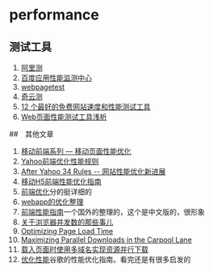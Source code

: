 performance
================

## 测试工具
1. [阿里测](http://alibench.com/)
2. [百度应用性能监测中心](http://developer.baidu.com/apm/)
3. [webpagetest](http://www.webpagetest.org/)
4. [奇云测](http://ce.cloud.360.cn/)
5. [12 个最好的免费网站速度和性能测试工具](http://segmentfault.com/a/1190000000447171)
6. [Web页面性能测试工具浅析](http://www.cnblogs.com/fo0ol/p/3297054.html)


##　其他文章
1. [移动前端系列 — 移动页面性能优化](http://www.jingwentian.com/t-526)
2. [Yahoo前端优化性能规则](http://segmentfault.com/a/1190000000735395)
3. [After Yahoo 34 Rules -- 网站性能优化新进展](http://www.slideshare.net/leneli/after-yahoo-34-rules-5088505)
4. [移动H5前端性能优化指南](http://www.jingwentian.com/t-533)
5. [前端优化](http://dbanotes.net/web-performance)分的挺详细的
6. [webapp的优化整理](http://www.cnblogs.com/yexiaochai/p/3759959.html)
7. [前端性能指南](http://browserdiet.com/zh/)一个国外的整理的，这个是中文版的，很形象
8. [关于浏览器并发数的那些事儿](http://www.cnblogs.com/zldream1106/p/parallelize_downloads_across_hostnames.html)
9. [Optimizing Page Load Time](http://www.die.net/musings/page_load_time/)
10. [Maximizing Parallel Downloads in the Carpool Lane](http://yuiblog.com/blog/2007/04/11/performance-research-part-4/)
11. [载入页面时使用多域名实现资源并行下载](http://wzfjesun.blog.163.com/blog/static/14245693920124148239436/)
12. [优化性能](https://developers.google.com/web/fundamentals/performance/index?hl=zh-cn)谷歌的性能优化指南。看完还是有很多启发的